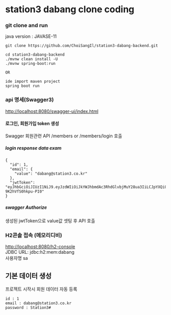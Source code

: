 # station3 dabang clone coding

### git clone and run  
java version : JAVASE-11
```
git clone https://github.com/ChoiSangIl/station3-dabang-backend.git

cd station3-dabang-backend
./mvnw clean install -U
./mvnw spring-boot:run

OR

ide import maven project  
spring boot run
```

### api 명세(Swagger3)
[http://localhost:8080/swagger-ui/index.html](http://localhost:8080/swagger-ui/index.html)

#### 로그인, 회원가입 token 생성
Swagger 회원관련 API /members or /members/login 호출  

##### login response data exam
```
{
  "id": 1,
  "email": {
    "value": "dabang@station3.co.kr"
  },
  "jwtToken": "eyJhbGciOiJIUzI1NiJ9.eyJzdWIiOiJkYWJhbmdAc3RhdGlvbjMuY28ua3IiLCJpYXQiOjE2NDc3NjgyMDUsImV4cCI6MTY0Nzc2ODUwNX0.wJj6GcJHwbgvb0jQaWBDuARYis-9K2hVfS0hkpu-PI0"
}
```
##### swagger Authorize
생성된 jwtToken으로 value값 셋팅 후 API 호출

### H2콘솔 접속 (메모리디비)
[http://localhost:8080/h2-console](http://localhost:8080/h2-console)  
JDBC URL: jdbc:h2:mem:dabang  
사용자명 sa

## 기본 데이터 생성
프로젝트 시작시 회원 데이터 자동 등록
```
id : 1
email : dabang@station3.co.kr
password : Station3#
```
